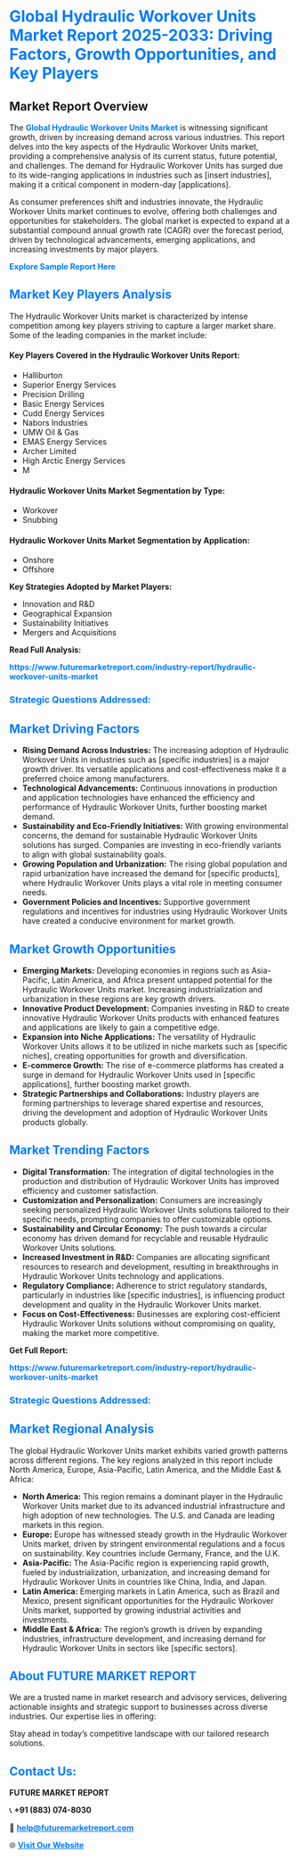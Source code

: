<h1 style="color: #007BFF;">Global Hydraulic Workover Units Market Report 2025-2033: Driving Factors, Growth Opportunities, and Key Players</h1>

<section id="overview">
<h2>Market Report Overview</h2>
<p>The <a href="https://www.futuremarketreport.com/industry-report/hydraulic-workover-units-market" style="color: #007BFF; text-decoration: none;"><strong>Global Hydraulic Workover Units Market</strong></a> is witnessing significant growth, driven by increasing demand across various industries. This report delves into the key aspects of the Hydraulic Workover Units market, providing a comprehensive analysis of its current status, future potential, and challenges. The demand for Hydraulic Workover Units has surged due to its wide-ranging applications in industries such as [insert industries], making it a critical component in modern-day [applications].</p>
<p>As consumer preferences shift and industries innovate, the Hydraulic Workover Units market continues to evolve, offering both challenges and opportunities for stakeholders. The global market is expected to expand at a substantial compound annual growth rate (CAGR) over the forecast period, driven by technological advancements, emerging applications, and increasing investments by major players.</p>
</section>

<section id="overview">
<p><a href="https://www.futuremarketreport.com/request-sample/reportId=105782" style="color: #007BFF; text-decoration: none;"><strong>Explore Sample Report Here</strong></a></p>
</section>

<section id="key-players">
<h2 style="color: #007BFF;">Market Key Players Analysis</h2>
<p>The Hydraulic Workover Units market is characterized by intense competition among key players striving to capture a larger market share. Some of the leading companies in the market include:</p>
<h4>Key Players Covered in the Hydraulic Workover Units Report:</h4>
<ul><li>Halliburton</li><li>Superior Energy Services</li><li>Precision Drilling</li><li>Basic Energy Services</li><li>Cudd Energy Services</li><li>Nabors Industries</li><li>UMW Oil &amp; Gas</li><li>EMAS Energy Services</li><li>Archer Limited</li><li>High Arctic Energy Services</li><li>M</li></ul>
<h4>Hydraulic Workover Units Market Segmentation by Type:</h4>
<ul><li>Workover</li><li>Snubbing</li></ul>

<h4>Hydraulic Workover Units Market Segmentation by Application:</h4>
<ul><li>Onshore</li><li>Offshore</li></ul>
<p><strong>Key Strategies Adopted by Market Players:</strong></p>
<ul>
<li>Innovation and R&D</li>
<li>Geographical Expansion</li>
<li>Sustainability Initiatives</li>
<li>Mergers and Acquisitions</li>
</ul>
</section>

<section>
<p><strong>Read Full Analysis: </strong></p><a href="https://www.futuremarketreport.com/industry-report/hydraulic-workover-units-market" style="color: #007BFF; text-decoration: none;"><strong>https://www.futuremarketreport.com/industry-report/hydraulic-workover-units-market</strong></a>
<h3 style="color: #007BFF;">Strategic Questions Addressed:</h3>
</section>

<section id="driving-factors">
<h2 style="color: #007BFF;">Market Driving Factors</h2>
<ul>
<li><strong>Rising Demand Across Industries:</strong> The increasing adoption of Hydraulic Workover Units in industries such as [specific industries] is a major growth driver. Its versatile applications and cost-effectiveness make it a preferred choice among manufacturers.</li>
<li><strong>Technological Advancements:</strong> Continuous innovations in production and application technologies have enhanced the efficiency and performance of Hydraulic Workover Units, further boosting market demand.</li>
<li><strong>Sustainability and Eco-Friendly Initiatives:</strong> With growing environmental concerns, the demand for sustainable Hydraulic Workover Units solutions has surged. Companies are investing in eco-friendly variants to align with global sustainability goals.</li>
<li><strong>Growing Population and Urbanization:</strong> The rising global population and rapid urbanization have increased the demand for [specific products], where Hydraulic Workover Units plays a vital role in meeting consumer needs.</li>
<li><strong>Government Policies and Incentives:</strong> Supportive government regulations and incentives for industries using Hydraulic Workover Units have created a conducive environment for market growth.</li>
</ul>
</section>

<section id="growth-opportunities">
<h2 style="color: #007BFF;">Market Growth Opportunities</h2>
<ul>
<li><strong>Emerging Markets:</strong> Developing economies in regions such as Asia-Pacific, Latin America, and Africa present untapped potential for the Hydraulic Workover Units market. Increasing industrialization and urbanization in these regions are key growth drivers.</li>
<li><strong>Innovative Product Development:</strong> Companies investing in R&D to create innovative Hydraulic Workover Units products with enhanced features and applications are likely to gain a competitive edge.</li>
<li><strong>Expansion into Niche Applications:</strong> The versatility of Hydraulic Workover Units allows it to be utilized in niche markets such as [specific niches], creating opportunities for growth and diversification.</li>
<li><strong>E-commerce Growth:</strong> The rise of e-commerce platforms has created a surge in demand for Hydraulic Workover Units used in [specific applications], further boosting market growth.</li>
<li><strong>Strategic Partnerships and Collaborations:</strong> Industry players are forming partnerships to leverage shared expertise and resources, driving the development and adoption of Hydraulic Workover Units products globally.</li>
</ul>
</section>

<section id="trending-factors">
<h2 style="color: #007BFF;">Market Trending Factors</h2>
<ul>
<li><strong>Digital Transformation:</strong> The integration of digital technologies in the production and distribution of Hydraulic Workover Units has improved efficiency and customer satisfaction.</li>
<li><strong>Customization and Personalization:</strong> Consumers are increasingly seeking personalized Hydraulic Workover Units solutions tailored to their specific needs, prompting companies to offer customizable options.</li>
<li><strong>Sustainability and Circular Economy:</strong> The push towards a circular economy has driven demand for recyclable and reusable Hydraulic Workover Units solutions.</li>
<li><strong>Increased Investment in R&D:</strong> Companies are allocating significant resources to research and development, resulting in breakthroughs in Hydraulic Workover Units technology and applications.</li>
<li><strong>Regulatory Compliance:</strong> Adherence to strict regulatory standards, particularly in industries like [specific industries], is influencing product development and quality in the Hydraulic Workover Units market.</li>
<li><strong>Focus on Cost-Effectiveness:</strong> Businesses are exploring cost-efficient Hydraulic Workover Units solutions without compromising on quality, making the market more competitive.</li>
</ul>
</section>

<section>
<p><strong>Get Full Report: </strong></p><a href="https://www.futuremarketreport.com/industry-report/hydraulic-workover-units-market" style="color: #007BFF; text-decoration: none;"><strong>https://www.futuremarketreport.com/industry-report/hydraulic-workover-units-market</strong></a>
<h3 style="color: #007BFF;">Strategic Questions Addressed:</h3>
</section>


<section id="regional-analysis">
<h2 style="color: #007BFF;">Market Regional Analysis</h2>
<p>The global Hydraulic Workover Units market exhibits varied growth patterns across different regions. The key regions analyzed in this report include North America, Europe, Asia-Pacific, Latin America, and the Middle East & Africa:</p>
<ul>
<li><strong>North America:</strong> This region remains a dominant player in the Hydraulic Workover Units market due to its advanced industrial infrastructure and high adoption of new technologies. The U.S. and Canada are leading markets in this region.</li>
<li><strong>Europe:</strong> Europe has witnessed steady growth in the Hydraulic Workover Units market, driven by stringent environmental regulations and a focus on sustainability. Key countries include Germany, France, and the U.K.</li>
<li><strong>Asia-Pacific:</strong> The Asia-Pacific region is experiencing rapid growth, fueled by industrialization, urbanization, and increasing demand for Hydraulic Workover Units in countries like China, India, and Japan.</li>
<li><strong>Latin America:</strong> Emerging markets in Latin America, such as Brazil and Mexico, present significant opportunities for the Hydraulic Workover Units market, supported by growing industrial activities and investments.</li>
<li><strong>Middle East & Africa:</strong> The region’s growth is driven by expanding industries, infrastructure development, and increasing demand for Hydraulic Workover Units in sectors like [specific sectors].</li>
</ul>
</section>

<footer>
<h2 style="color: #007BFF;">About FUTURE MARKET REPORT</h2>
<p>We are a trusted name in market research and advisory services, delivering actionable insights and strategic support to businesses across diverse industries. Our expertise lies in offering:</p>

<p>Stay ahead in today’s competitive landscape with our tailored research solutions.</p>

<h2 style="color: #007BFF;">Contact Us:</h2>
<p><strong>FUTURE MARKET REPORT</strong></p>
<p>📞 <strong>+91 (883) 074-8030</strong></p>
<p>📧 <strong><a href="mailto:help@futuremarketreport.com" style="color: #007BFF;">help@futuremarketreport.com</a></strong></p>
<p>🌐 <strong><a href="https://www.futuremarketreport.com/" style="color: #007BFF;">Visit Our Website</a></strong></p>
</footer>